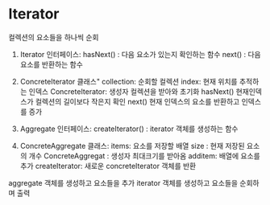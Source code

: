 # Iterator
컬렉션의 요소들을 하나씩 순회


1. Iterator 인터페이스:
hasNext() : 다음 요소가 있는지 확인하는 함수
next() : 다음 요소를 반환하는 함수

2. ConcreteIterator 클래스"
collection: 순회할 컬렉션
index: 현재 위치를 추적하는 인덱스
ConcreteIterator: 생성자 컬렉션을 받아와 초기화
hasNext() 현재인덱스가 컬렉션의 길이보다 작은지 확인
next() 현재 인덱스의 요소를 반환하고 인덱스를 증가

3. Aggregate 인터페이스:
createIterator() : iterator 객체를 생성하는 함수

4. ConcreteAggregate 클래스:
items: 요소를 저장할 배열
size : 현재 저장된 요소의 개수
ConcreteAggregat : 생성자 최대크기를 받아옴
additem: 배열에 요소를 추가
createIterator: 새로운 concreteIterator 객체를 반환

aggregate 객체를 생성하고 요소들을 추가
iterator 객체를 생성하고 요소들을 순회하며 출력